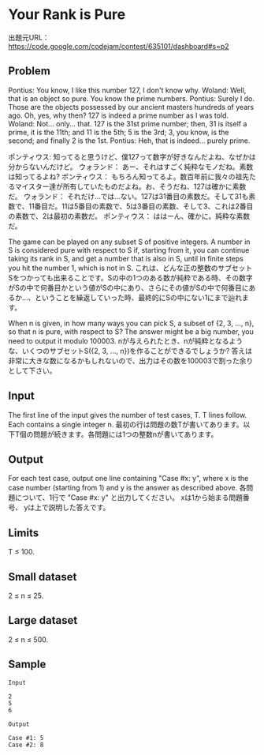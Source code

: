 # Your Rank is Pure

出題元URL：https://code.google.com/codejam/contest/635101/dashboard#s=p2

## Problem

Pontius: You know, I like this number 127, I don't know why.
Woland: Well, that is an object so pure. You know the prime numbers.
Pontius: Surely I do. Those are the objects possessed by our ancient masters hundreds of years ago. Oh, yes, why then? 127 is indeed a prime number as I was told.
Woland: Not... only... that. 127 is the 31st prime number; then, 31 is itself a prime, it is the 11th; and 11 is the 5th; 5 is the 3rd; 3, you know, is the second; and finally 2 is the 1st.
Pontius: Heh, that is indeed... purely prime.

ポンティウス: 知ってると思うけど、僕127って数字が好きなんだよね、なぜかは分からないんだけど。
ウォランド： あー、それはすごく純粋なモノだね。素数は知ってるよね?
ポンティウス： もちろん知ってるよ。数百年前に我々の祖先たるマイスター達が所有していたものだよね。お、そうだね、127は確かに素数だ。
ウォランド： それだけ…では…ない。127は31番目の素数だ。そして31も素数で、11番目だ。11は5番目の素数で、5は3番目の素数、そして3、これは2番目の素数で、2は最初の素数だ。
ポンティウス： ははーん、確かに。純粋な素数だ。

The game can be played on any subset S of positive integers. A number in S is considered pure with respect to S if, starting from it, you can continue taking its rank in S, and get a number that is also in S, until in finite steps you hit the number 1, which is not in S.
これは、どんな正の整数のサブセットSをつかっても出来ることです。Sの中の1つのある数が純粋である時、その数字がSの中で何番目かという値がSの中にあり、さらにその値がSの中で何番目にあるか…、ということを繰返していった時、最終的にSの中にない1にまで辿れます。

When n is given, in how many ways you can pick S, a subset of {2, 3, ..., n}, so that n is pure, with respect to S? The answer might be a big number, you need to output it modulo 100003.
nが与えられたとき、nが純粋となるような、いくつのサブセットS({2, 3, ..., n})を作ることができるでしょうか? 答えは非常に大きな数になるかもしれないので、出力はその数を100003で割った余りとして下さい。

## Input

The first line of the input gives the number of test cases, T. T lines follow. Each contains a single integer n.
最初の行は問題の数Tが書いてあります。以下T個の問題が続きます。各問題には1つの整数nが書いてあります。

## Output

For each test case, output one line containing "Case #x: y", where x is the case number (starting from 1) and y is the answer as described above.
各問題について、1行で "Case #x: y" と出力してください。 xは1から始まる問題番号、 yは上で説明した答えです。

## Limits

T ≤ 100.

## Small dataset

2 ≤ n ≤ 25.

## Large dataset

2 ≤ n ≤ 500.

## Sample

```
Input 

2
5
6

Output 

Case #1: 5
Case #2: 8
```
